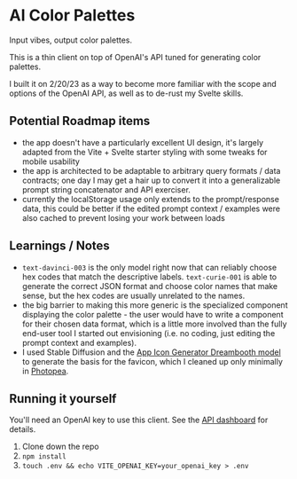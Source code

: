 # AI Color Palettes
Input vibes, output color palettes.

This is a thin client on top of OpenAI's API tuned for generating color palettes.

I built it on 2/20/23 as a way to become more familiar with the scope and options of the OpenAI API, as well as to de-rust my Svelte skills.

## Potential Roadmap items
- the app doesn't have a particularly excellent UI design, it's largely adapted from the Vite + Svelte starter styling with some tweaks for mobile usability
- the app is architected to be adaptable to arbitrary query formats / data contracts; one day I may get a hair up to convert it into a generalizable prompt string concatenator and API exerciser.
- currently the localStorage usage only extends to the prompt/response data, this could be better if the edited prompt context / examples were also cached to prevent losing your work between loads

## Learnings / Notes
- `text-davinci-003` is the only model right now that can reliably choose hex codes that match the descriptive labels. `text-curie-001` is able to generate the correct JSON format and choose color names that make sense, but the hex codes are usually unrelated to the names.
- the big barrier to making this more generic is the specialized component displaying the color palette - the user would have to write a component for their chosen data format, which is a little more involved than the fully end-user tool I started out envisioning (i.e. no coding, just editing the prompt context and examples).
- I used Stable Diffusion and the [App Icon Generator Dreambooth model](https://publicprompts.art/app-icons-generator-v1-dreambooth-model/) to generate the basis for the favicon, which I cleaned up only minimally in [Photopea](https://www.photopea.com/).

## Running it yourself
You'll need an OpenAI key to use this client. See the [API dashboard](https://platform.openai.com/account/api-keys) for details.

1. Clone down the repo
2. `npm install`
3. `touch .env && echo VITE_OPENAI_KEY=your_openai_key > .env`
